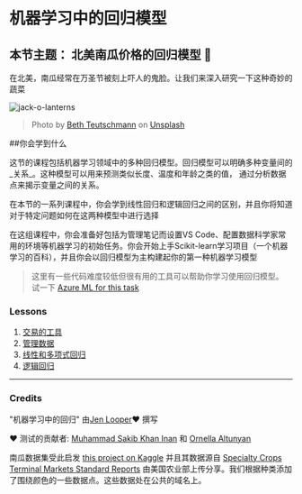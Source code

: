 # 机器学习中的回归模型
## 本节主题： 北美南瓜价格的回归模型 🎃

在北美，南瓜经常在万圣节被刻上吓人的鬼脸。让我们来深入研究一下这种奇妙的蔬菜

![jack-o-lanterns](./images/jack-o-lanterns.jpg)
> Photo by <a href="https://unsplash.com/@teutschmann?utm_source=unsplash&utm_medium=referral&utm_content=creditCopyText">Beth Teutschmann</a> on <a href="https://unsplash.com/s/photos/jack-o-lanterns?utm_source=unsplash&utm_medium=referral&utm_content=creditCopyText">Unsplash</a>

##你会学到什么

这节的课程包括机器学习领域中的多种回归模型。回归模型可以明确多种变量间的_关系_。这种模型可以用来预测类似长度、温度和年龄之类的值， 通过分析数据点来揭示变量之间的关系。

在本节的一系列课程中，你会学到线性回归和逻辑回归之间的区别，并且你将知道对于特定问题如何在这两种模型中进行选择

在这组课程中，你会准备好包括为管理笔记而设置VS Code、配置数据科学家常用的环境等机器学习的初始任务。你会开始上手Scikit-learn学习项目（一个机器学习的百科），并且你会以回归模型为主构建起你的第一种机器学习模型

> 这里有一些代码难度较低但很有用的工具可以帮助你学习使用回归模型。 试一下 [Azure ML for this task](https://docs.microsoft.com/learn/modules/create-regression-model-azure-machine-learning-designer/?WT.mc_id=academic-15963-cxa)


### Lessons

1. [交易的工具](1-Tools/README.md)
2. [管理数据](2-Data/README.md)
3. [线性和多项式回归](3-Linear/README.md)
4. [逻辑回归](4-Logistic/README.md)

---
### Credits

"机器学习中的回归" 由[Jen Looper](https://twitter.com/jenlooper)♥️ 撰写

♥️ 测试的贡献者: [Muhammad Sakib Khan Inan](https://twitter.com/Sakibinan) 和 [Ornella Altunyan](https://twitter.com/ornelladotcom)

南瓜数据集受此启发 [this project on Kaggle](https://www.kaggle.com/usda/a-year-of-pumpkin-prices) 并且其数据源自 [Specialty Crops Terminal Markets Standard Reports](https://www.marketnews.usda.gov/mnp/fv-report-config-step1?type=termPrice) 由美国农业部上传分享。我们根据种类添加了围绕颜色的一些数据点。这些数据处在公共的域名上。
